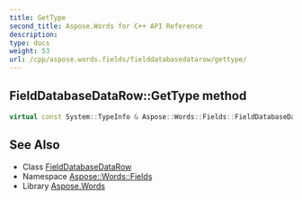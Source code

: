 ```yaml
---
title: GetType
second_title: Aspose.Words for C++ API Reference
description: 
type: docs
weight: 53
url: /cpp/aspose.words.fields/fielddatabasedatarow/gettype/
---
```

## FieldDatabaseDataRow::GetType method




```cpp
virtual const System::TypeInfo & Aspose::Words::Fields::FieldDatabaseDataRow::GetType() const override
```

## See Also

* Class [FieldDatabaseDataRow](../)
* Namespace [Aspose::Words::Fields](../../)
* Library [Aspose.Words](../../../)
